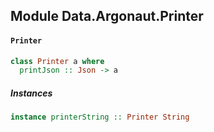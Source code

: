 ## Module Data.Argonaut.Printer

#### `Printer`

``` purescript
class Printer a where
  printJson :: Json -> a
```

##### Instances
``` purescript
instance printerString :: Printer String
```


